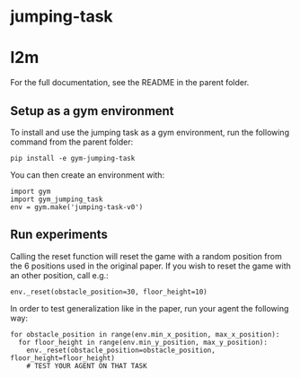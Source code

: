 # jumping-task
# l2m

For the full documentation, see the README in the parent folder.

## Setup as a gym environment

To install and use the jumping task as a gym environment, run the following command from the parent folder:
```
pip install -e gym-jumping-task
```

You can then create an environment with:
```
import gym
import gym_jumping_task
env = gym.make('jumping-task-v0')
```

## Run experiments

Calling the reset function will reset the game with a random position from the 6 positions used in the original paper.
If you wish to reset the game with an other position, call e.g.:
```
env._reset(obstacle_position=30, floor_height=10)
```

In order to test generalization like in the paper, run your agent the following way:
```
for obstacle_position in range(env.min_x_position, max_x_position):
  for floor_height in range(env.min_y_position, max_y_position):
    env._reset(obstacle_position=obstacle_position, floor_height=floor_height)
    # TEST YOUR AGENT ON THAT TASK
```